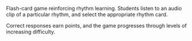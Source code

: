 
Flash-card game reinforcing rhythm learning. Students listen to an audio clip of a particular rhythm, and select the appropriate rhythm card. 

Correct responses earn points, and the game progresses through levels of increasing difficulty.